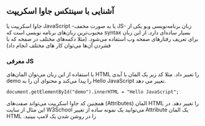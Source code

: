 ## آشنایی با سینتکس جاوا اسکریپت 

<p>
جاوا اسکریپت یا 
JavaScript
 -یا به صورت مخفف JS- زبان برنامه‌نویسی وبو یکی از محبوب‌ترین زبان‌های برنامه نویسی است که syntax بسیار ساده‌ای دارد. از این زبان برای تعریف رفتارهای صفحه وب استفاده می‌شود. (مثلا دکمه‌های مختلف در صفحه که با فشردن آن‌ها می‌توان کار های مختلف انجام داد)
</p>
 
 ### معرفی JS

 <p>

با استفاده از این زبان می‌توان المان‌های 
HTML
را تغییر داد. 
مثلا کد زیر یک المان با آیدی 
demo
را پیدا می‌کند و محتوای آن را به 
Hello JavaScript
تغییر می دهد.

</p>

<p class="monospace">

```document.getElementById("demo").innerHTML = "Hello JavaScript";```

</p>


<p>

 همچنین کد جاوا اسکریپت می‌تواند صفت‌های 
(Attributes)
المان 
HTML
را تغییر دهد.
در این مثال از سایت 
W3School
می‌توانید یک نمونه ساده از تغییر 
Attribute
یک المان 
HTML
.را در روشن شدن یک لامپ ببینید

 </p>

